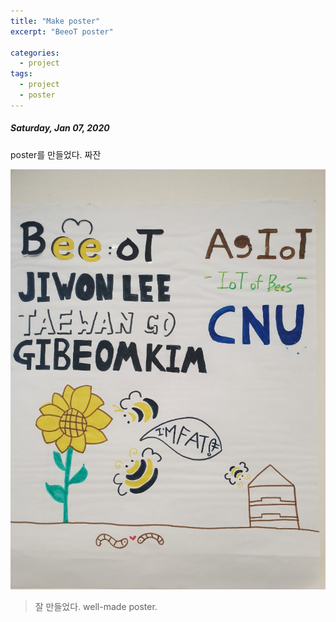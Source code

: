```yaml
---
title: "Make poster"
excerpt: "BeeoT poster"

categories:
  - project
tags:
  - project
  - poster
---
```


##### Saturday, Jan 07, 2020

poster를 만들었다. 짜잔

![](https://raw.githubusercontent.com/beeot/beeot.github.io/master/_docs/project/beeot_poster.jpg)

> 잘 만들었다. well-made poster.